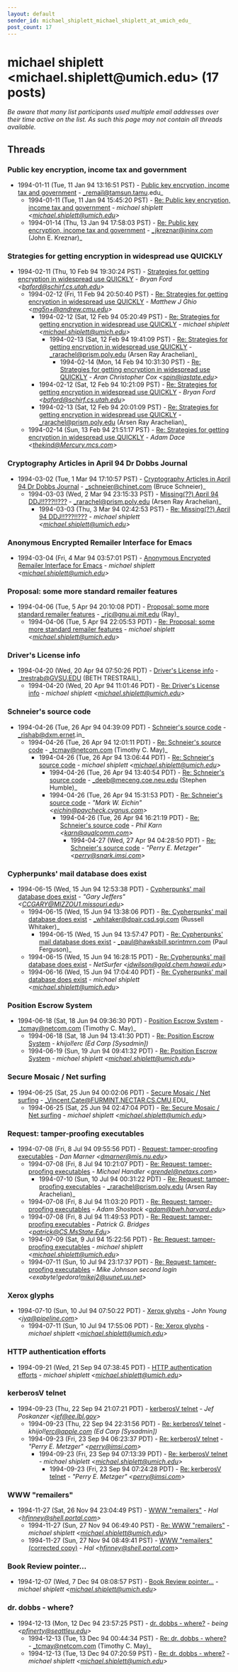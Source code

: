 ```yaml
---
layout: default
sender_id: michael_shiplett_michael_shiplett_at_umich_edu_
post_count: 17
---
```


# michael shiplett <michael.shiplett<span>@</span>umich.edu> (17 posts)

_Be aware that many list participants used multiple email addresses over their time active on the list. As such this page may not contain all threads available._

## Threads

### Public key encryption, income tax and government
+ 1994-01-11 (Tue, 11 Jan 94 13:16:51 PST) - [Public key encryption, income tax and government](/archive/1994/01/60be476067e4537da5c0b799dd7be2bb9ec643f2df805bb08a92e69d2e181f1f) - _remail@tamsun.tamu.edu_
  + 1994-01-11 (Tue, 11 Jan 94 15:45:20 PST) - [Re: Public key encryption, income tax and government](/archive/1994/01/8d4093a027160a6afdd946e7992c798e9d2dc41a510a91a9153848da3aea4cf3) - _michael shiplett \<michael.shiplett@umich.edu\>_
  + 1994-01-14 (Thu, 13 Jan 94 17:58:03 PST) - [Re: Public key encryption, income tax and government](/archive/1994/01/eae5559f90376d2750c57ca571c8cf3a50297170086cf767f7dba5fbd64ff936) - _jkreznar@ininx.com (John E. Kreznar)_

### Strategies for getting encryption in widespread use QUICKLY
+ 1994-02-11 (Thu, 10 Feb 94 19:30:24 PST) - [Strategies for getting encryption in widespread use QUICKLY](/archive/1994/02/65a1d54828433dcfff6694ed329dca460431c4948605ff6cfff56476f6cab48e) - _Bryan Ford \<baford@schirf.cs.utah.edu\>_
  + 1994-02-12 (Fri, 11 Feb 94 20:50:40 PST) - [Re: Strategies for getting encryption in widespread use QUICKLY](/archive/1994/02/8400f7cc30b4a6305bf5ce320311f4295db268f57c6f6f49dbb9453e0e80aa6b) - _Matthew J Ghio \<mg5n+@andrew.cmu.edu\>_
    + 1994-02-12 (Sat, 12 Feb 94 05:20:49 PST) - [Re: Strategies for getting encryption in widespread use QUICKLY](/archive/1994/02/4a4ceaf7f400644819d8be8903607aabfd19fd01881ea7a9f29525745c728716) - _michael shiplett \<michael.shiplett@umich.edu\>_
      + 1994-02-13 (Sat, 12 Feb 94 19:41:09 PST) - [Re: Strategies for getting encryption in widespread use QUICKLY](/archive/1994/02/12466744a7f58db3a452a23e61ecd8f0b12add6c7082ba49503ce647d2a1833b) - _rarachel@prism.poly.edu (Arsen Ray Arachelian)_
        + 1994-02-14 (Mon, 14 Feb 94 10:31:30 PST) - [Re: Strategies for getting encryption in widespread use QUICKLY](/archive/1994/02/72f6fc0ff1a337d9667ed76c205e2ecfa3c950570d1304ca8638223804795c52) - _Aran Christopher Cox \<spin@iastate.edu\>_
    + 1994-02-12 (Sat, 12 Feb 94 10:21:09 PST) - [Re: Strategies for getting encryption in widespread use QUICKLY](/archive/1994/02/bc77d5b61c5291329fd46d664ed5e290c036d424a8385a059046780a524deee4) - _Bryan Ford \<baford@schirf.cs.utah.edu\>_
    + 1994-02-13 (Sat, 12 Feb 94 20:01:09 PST) - [Re: Strategies for getting encryption in widespread use QUICKLY](/archive/1994/02/d022a1e87f3d936e1b87570140ee0c333adcc9104930ef1be52d37b14021eac3) - _rarachel@prism.poly.edu (Arsen Ray Arachelian)_
  + 1994-02-14 (Sun, 13 Feb 94 21:51:17 PST) - [Re: Strategies for getting encryption in widespread use QUICKLY](/archive/1994/02/43be3467e6b9295575de4f87a6d6380ae81bfe4a56e69eb8dc08d9b6594a9de6) - _Adam Dace \<thekind@Mercury.mcs.com\>_

### Cryptography Articles in April 94 Dr Dobbs Journal
+ 1994-03-02 (Tue, 1 Mar 94 17:10:57 PST) - [Cryptography Articles in April 94 Dr Dobbs Journal](/archive/1994/03/932fb35eadb6591c24a45d3e91580543ce8eabdb59ff3c6a8e148d3c6512b4e8) - _schneier@chinet.com (Bruce Schneier)_
  + 1994-03-03 (Wed, 2 Mar 94 23:15:33 PST) - [Missing(??) April 94 DDJ!!???!!???](/archive/1994/03/9a99cff6b504129ce7055fe491876c3873aa75946b5a94adce694f48acd3a3a5) - _rarachel@prism.poly.edu (Arsen Ray Arachelian)_
    + 1994-03-03 (Thu, 3 Mar 94 02:42:53 PST) - [Re: Missing(??) April 94 DDJ!!???!!???](/archive/1994/03/5f2c921c1fd71cf35006e5b8fd595514ea4cd9ffa05eb31ef931b3ea11cdb68e) - _michael shiplett \<michael.shiplett@umich.edu\>_

### Anonymous Encrypted Remailer Interface for Emacs
+ 1994-03-04 (Fri, 4 Mar 94 03:57:01 PST) - [Anonymous Encrypted Remailer Interface for Emacs](/archive/1994/03/e401b6d49cf0c626021c102bf26202dc2e5c553f2761851d02d01be8e33329bb) - _michael shiplett \<michael.shiplett@umich.edu\>_

### Proposal: some more standard remailer features
+ 1994-04-06 (Tue, 5 Apr 94 20:10:08 PDT) - [Proposal: some more standard remailer features](/archive/1994/04/51ced21b2e30113faf4772b2fa3a309ca8be6182fe9fab43703d1b0f3bc860e6) - _rjc@gnu.ai.mit.edu (Ray)_
  + 1994-04-06 (Tue, 5 Apr 94 22:05:53 PDT) - [Re: Proposal: some more standard remailer features](/archive/1994/04/00eea244aae4fd458494eab173745751ec20333ae66056f7f9235b7a7767158e) - _michael shiplett \<michael.shiplett@umich.edu\>_

### Driver's License info
+ 1994-04-20 (Wed, 20 Apr 94 07:50:26 PDT) - [Driver's License info](/archive/1994/04/26f3ff415465c2371fe49703f7ea9e1a4e43dad3fc59ec2121e4ff98416359d9) - _trestrab@GVSU.EDU (BETH TRESTRAIL)_
  + 1994-04-20 (Wed, 20 Apr 94 11:01:46 PDT) - [Re: Driver's License info](/archive/1994/04/649ccdfb26cc24c3fa65921d66b0a3daaddaf0a5a44f0815053aaa4aa6298dbe) - _michael shiplett \<michael.shiplett@umich.edu\>_

### Schneier's source code
+ 1994-04-26 (Tue, 26 Apr 94 04:39:09 PDT) - [Schneier's source code](/archive/1994/04/c1ad0e6464d6496cbd737783718ecadfa285a1a651f0796419fce738e76e45af) - _rishab@dxm.ernet.in_
  + 1994-04-26 (Tue, 26 Apr 94 12:01:11 PDT) - [Re: Schneier's source code](/archive/1994/04/561250992ade1a7de7fe1b2d682be55a321fa761d9226bc379d2c0f1224d408e) - _tcmay@netcom.com (Timothy C. May)_
    + 1994-04-26 (Tue, 26 Apr 94 13:06:44 PDT) - [Re: Schneier's source code](/archive/1994/04/78f7f365f622a72348821dcf97da7806c3a294b07c1a85e542c7202aeede3fa9) - _michael shiplett \<michael.shiplett@umich.edu\>_
      + 1994-04-26 (Tue, 26 Apr 94 13:40:54 PDT) - [Re: Schneier's source code](/archive/1994/04/bdaca516a61a8dea7c0b879138aa01a03877dfc480b333e7ca4754c91c76c72f) - _deeb@meceng.coe.neu.edu (Stephen Humble)_
      + 1994-04-26 (Tue, 26 Apr 94 15:31:53 PDT) - [Re: Schneier's source code](/archive/1994/04/f3508e7de9e83546f3da1224c9dec1e65d243c0e291999de28357f07a0adf6b4) - _"Mark W. Eichin" \<eichin@paycheck.cygnus.com\>_
        + 1994-04-26 (Tue, 26 Apr 94 16:21:19 PDT) - [Re: Schneier's source code](/archive/1994/04/22edf54f14694734d68572444a2b9657b1c6dca637bee35a2dde120c4fe86a62) - _Phil Karn \<karn@qualcomm.com\>_
          + 1994-04-27 (Wed, 27 Apr 94 04:28:50 PDT) - [Re: Schneier's source code](/archive/1994/04/70d1eaef90c71dec5245ec8235241e2a5e492f4ca6ba09ef8c73f9af59eb3a0e) - _"Perry E. Metzger" \<perry@snark.imsi.com\>_

### Cypherpunks' mail database does exist
+ 1994-06-15 (Wed, 15 Jun 94 12:53:38 PDT) - [Cypherpunks' mail database does exist](/archive/1994/06/7fa18bd206f450c5633baa9e77489ca8960da6dd51d71c2dc9b838d0a0984d3e) - _"Gary Jeffers" \<CCGARY@MIZZOU1.missouri.edu\>_
  + 1994-06-15 (Wed, 15 Jun 94 13:38:06 PDT) - [Re: Cypherpunks' mail database does exist](/archive/1994/06/714d1ac80e017f53903a8b73ed41c8b5affb40b4cdb4fcdb0838264bce2d33fc) - _whitaker@dpair.csd.sgi.com (Russell Whitaker)_
    + 1994-06-15 (Wed, 15 Jun 94 13:57:47 PDT) - [Re: Cypherpunks' mail database does exist](/archive/1994/06/e96e53520a60e88e8e1592594b522c0dd556cde5076a7a3d8763de762ac7de5e) - _paul@hawksbill.sprintmrn.com (Paul Ferguson)_
  + 1994-06-15 (Wed, 15 Jun 94 16:28:15 PDT) - [Re: Cypherpunks' mail database does exist](/archive/1994/06/effd7f54bee452562b164827de759df8919a8eb57fdab08a517c920ca32e1daf) - _NetSurfer \<jdwilson@gold.chem.hawaii.edu\>_
  + 1994-06-16 (Wed, 15 Jun 94 17:04:40 PDT) - [Re: Cypherpunks' mail database does exist](/archive/1994/06/3379190a7ab92a224507724f9fa1bdc5b00d4c2bd9b4ebeafff86f9bd7660d87) - _michael shiplett \<michael.shiplett@umich.edu\>_

### Position Escrow System
+ 1994-06-18 (Sat, 18 Jun 94 09:36:30 PDT) - [Position Escrow System](/archive/1994/06/14388862473b810c9b1275d722df98fbdd032767f48c33912d4564acf1bda426) - _tcmay@netcom.com (Timothy C. May)_
  + 1994-06-18 (Sat, 18 Jun 94 13:41:30 PDT) - [Re: Position Escrow System](/archive/1994/06/e9dfd8477374ce9261c15c6b213ed68079dd55243890577a642b11f4aeefd83d) - _khijol!erc (Ed Carp [Sysadmin])_
  + 1994-06-19 (Sun, 19 Jun 94 09:41:32 PDT) - [Re: Position Escrow System](/archive/1994/06/0e8ec50a89288bceaa3a5ae965d4ceda293c61a7ccf5c60a1ff4c96d68c6f1c6) - _michael shiplett \<michael.shiplett@umich.edu\>_

### Secure Mosaic / Net surfing
+ 1994-06-25 (Sat, 25 Jun 94 00:02:06 PDT) - [Secure Mosaic / Net surfing](/archive/1994/06/cf9a600f95524b14b53c15175ae8e073769b4c3519e7bb88dbc21cfb7cd691fe) - _Vincent.Cate@FURMINT.NECTAR.CS.CMU.EDU_
  + 1994-06-25 (Sat, 25 Jun 94 02:47:04 PDT) - [Re: Secure Mosaic / Net surfing](/archive/1994/06/3646bfbc7e61b56920ba637ec4d40f39ec0373e7bd89152f821a02a0effb319e) - _michael shiplett \<michael.shiplett@umich.edu\>_

### Request: tamper-proofing executables
+ 1994-07-08 (Fri, 8 Jul 94 09:55:56 PDT) - [Request: tamper-proofing executables](/archive/1994/07/d6bddd91296fe422ea73055eaeff4c46509c5f635f5412522111f840b790c0db) - _Dan Marner \<dmarner@mis.nu.edu\>_
  + 1994-07-08 (Fri, 8 Jul 94 10:21:07 PDT) - [Re: Request: tamper-proofing executables](/archive/1994/07/e89056f6a3828dc4bfd04e3d5a192140add207ea95f8f6047d6fefa5000ae7c1) - _Michael Handler \<grendel@netaxs.com\>_
    + 1994-07-10 (Sun, 10 Jul 94 00:31:22 PDT) - [Re: Request: tamper-proofing executables](/archive/1994/07/cb8a443d9d192fb995bc66eb0d239f4d2c23dfbacbeccc50602db075a7e87ae3) - _rarachel@prism.poly.edu (Arsen Ray Arachelian)_
  + 1994-07-08 (Fri, 8 Jul 94 11:03:20 PDT) - [Re: Request: tamper-proofing executables](/archive/1994/07/13a90b799cb50feac5c27120c4fff74c4688f257d82fba5537ee0913d7badf74) - _Adam Shostack \<adam@bwh.harvard.edu\>_
  + 1994-07-08 (Fri, 8 Jul 94 11:49:53 PDT) - [Re: Request: tamper-proofing executables](/archive/1994/07/5e731afc912779b0a041dbfc4a779696d2d93347f1d3f3cb3784ac0f1995b687) - _Patrick G. Bridges \<patrick@CS.MsState.Edu\>_
  + 1994-07-09 (Sat, 9 Jul 94 15:22:56 PDT) - [Re: Request: tamper-proofing executables](/archive/1994/07/9ce32c0827c733a6d3e194388978bc38dfa5097d729f2ce798c735bb67be77c1) - _michael shiplett \<michael.shiplett@umich.edu\>_
  + 1994-07-11 (Sun, 10 Jul 94 23:17:37 PDT) - [Re: Request: tamper-proofing executables](/archive/1994/07/575a3910711be071513b81bb21982d24ab903d7b31196c90649c73feacdc09d0) - _Mike Johnson second login \<exabyte!gedora!mikej2@uunet.uu.net\>_

### Xerox glyphs
+ 1994-07-10 (Sun, 10 Jul 94 07:50:22 PDT) - [Xerox glyphs](/archive/1994/07/25484fab0bc5f05a9d9cc010fbb77e16aa65d31b3c73246f88a0e177451b58ec) - _John Young \<jya@pipeline.com\>_
  + 1994-07-11 (Sun, 10 Jul 94 17:55:06 PDT) - [Re: Xerox glyphs](/archive/1994/07/26091364e5f554b989fe011923750e9a0367904be80f0234f4f6ac2e7a53edb2) - _michael shiplett \<michael.shiplett@umich.edu\>_

### HTTP authentication efforts
+ 1994-09-21 (Wed, 21 Sep 94 07:38:45 PDT) - [HTTP authentication efforts](/archive/1994/09/e41d06e1ee601b49a0063996d285ba816e27f12e7b0ea8bffd130ed412127530) - _michael shiplett \<michael.shiplett@umich.edu\>_

### kerberosV telnet
+ 1994-09-23 (Thu, 22 Sep 94 21:07:21 PDT) - [kerberosV telnet](/archive/1994/09/4bef3e41b6a50418d4e88ce9a9395a2828703621192c84c794bc548bed8dbbaa) - _Jef Poskanzer \<jef@ee.lbl.gov\>_
  + 1994-09-23 (Thu, 22 Sep 94 22:31:56 PDT) - [Re: kerberosV telnet](/archive/1994/09/31a1e24879306388d8c9258cbc320f37f2cbd65ecbfec7dc72c5e14f6b18c308) - _khijol!erc@apple.com (Ed Carp [Sysadmin])_
  + 1994-09-23 (Fri, 23 Sep 94 06:23:37 PDT) - [Re: kerberosV telnet](/archive/1994/09/8448d7c860f0cbd0e1da847023e6ac640e4306a3dd62fb5929aeaddb72dbab67) - _"Perry E. Metzger" \<perry@imsi.com\>_
    + 1994-09-23 (Fri, 23 Sep 94 07:13:39 PDT) - [Re: kerberosV telnet](/archive/1994/09/972abc3520c8e37cfcb22e1cce9dad2c25a8da3ed7992f60c18bc94d68e653b9) - _michael shiplett \<michael.shiplett@umich.edu\>_
      + 1994-09-23 (Fri, 23 Sep 94 07:24:28 PDT) - [Re: kerberosV telnet](/archive/1994/09/6da87238888225647424037955e90d6b609ed0e62e820b77511905741b954ee0) - _"Perry E. Metzger" \<perry@imsi.com\>_

### WWW "remailers"
+ 1994-11-27 (Sat, 26 Nov 94 23:04:49 PST) - [WWW "remailers"](/archive/1994/11/afa724e409c5109d1bf302fbea7a98fa5e09b3e51416f7ec5d2aebeb40e440e0) - _Hal \<hfinney@shell.portal.com\>_
  + 1994-11-27 (Sun, 27 Nov 94 06:49:40 PST) - [Re: WWW "remailers"](/archive/1994/11/838dc52e85b840d7b96327dad8f0f3280a9ceae3991ffe100a5ba2a71b93fa50) - _michael shiplett \<michael.shiplett@umich.edu\>_
  + 1994-11-27 (Sun, 27 Nov 94 08:49:41 PST) - [WWW "remailers" (corrected copy)](/archive/1994/11/2383e3054ec9547c2efdf40c4d9a1665b460c4b2ab11d0bf0c0dc91b291be280) - _Hal \<hfinney@shell.portal.com\>_

### Book Review pointer...
+ 1994-12-07 (Wed, 7 Dec 94 08:08:57 PST) - [Book Review pointer...](/archive/1994/12/d1f9767de14dae42fa7da9cc03c4875fe04a296edd8adf7608dee0edcb658154) - _michael shiplett \<michael.shiplett@umich.edu\>_

### dr. dobbs - where?
+ 1994-12-13 (Mon, 12 Dec 94 23:57:25 PST) - [dr. dobbs - where?](/archive/1994/12/50e6dfe518ea2199de93a0b1e49b8d80e3628bfc8e907e32d0ef27a816c69df9) - _being \<pfinerty@seattleu.edu\>_
  + 1994-12-13 (Tue, 13 Dec 94 00:44:34 PST) - [Re: dr. dobbs - where?](/archive/1994/12/785bb426f08eb52367cdd3115766a38ee9235948aad8d6d3e471f5c0d9de3657) - _tcmay@netcom.com (Timothy C. May)_
  + 1994-12-13 (Tue, 13 Dec 94 07:20:59 PST) - [Re: dr. dobbs - where?](/archive/1994/12/3dbb4671ce05e731b4d1e76bbd94ee80c36fbd7a7f266ed32da40e88fc886b85) - _michael shiplett \<michael.shiplett@umich.edu\>_

